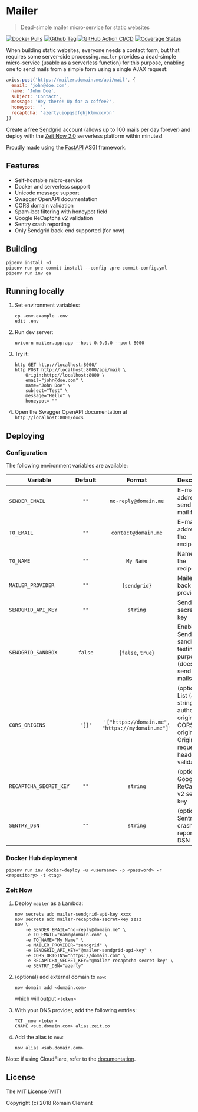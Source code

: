 # Mailer

> Dead-simple mailer micro-service for static websites

[![Docker Pulls](https://img.shields.io/docker/pulls/rmnclmnt/mailer.svg)](https://hub.docker.com/r/rmnclmnt/mailer)
[![Github Tag](https://img.shields.io/github/tag/rclement/mailer.svg)](https://github.com/rclement/mailer/releases/latest)
[![GitHub Action CI/CD](https://github.com/rclement/mailer/workflows/Mailer%20CI/CD/badge.svg)](https://github.com/rclement/mailer/actions?query=workflow%3A%22Mailer+CI%2FCD%22)
[![Coverage Status](https://coveralls.io/repos/github/rclement/mailer/badge.svg?branch=master)](https://coveralls.io/github/rclement/mailer)

When building static websites, everyone needs a contact form, but that requires some server-side processing.
`mailer` provides a dead-simple micro-service (usable as a serverless function) for this purpose,
enabling one to send mails from a simple form using a single AJAX request:

```js
axios.post('https://mailer.domain.me/api/mail', {
  email: 'john@doe.com',
  name: 'John Doe',
  subject: 'Contact',
  message: 'Hey there! Up for a coffee?',
  honeypot: '',
  recaptcha: 'azertyuiopqsdfghjklmwxcvbn'
})
```

Create a free [Sendgrid](https://sendgrid.com) account (allows up to 100 mails per day forever)
and deploy with the [Zeit Now 2.0](https://zeit.co) serverless platform within minutes!

Proudly made using the [FastAPI](https://fastapi.tiangolo.com) ASGI framework.


## Features

- Self-hostable micro-service
- Docker and serverless support
- Unicode message support
- Swagger OpenAPI documentation
- CORS domain validation
- Spam-bot filtering with honeypot field
- Google ReCaptcha v2 validation
- Sentry crash reporting
- Only Sendgrid back-end supported (for now)


## Building

```
pipenv install -d
pipenv run pre-commit install --config .pre-commit-config.yml
pipenv run inv qa
```


## Running locally

1. Set environment variables:
    ```
    cp .env.example .env
    edit .env
    ```

2. Run dev server:
    ```
    uvicorn mailer.app:app --host 0.0.0.0 --port 8000
    ```

3. Try it:
    ```
    http GET http://localhost:8000/
    http POST http://localhost:8000/api/mail \
        Origin:http://localhost:8000 \
        email="john@doe.com" \
        name="John Doe" \
        subject="Test" \
        message="Hello" \
        honeypot= ""
    ```

4. Open the Swagger OpenAPI documentation at `http://localhost:8000/docs`


## Deploying

### Configuration

The following environment variables are available:

| Variable | Default | Format | Description |
|----------|:-------:|:------:|-------------|
| `SENDER_EMAIL` | `""` | `no-reply@domain.me` | E-mail address to send e-mail from
| `TO_EMAIL` | `""` | `contact@domain.me` | E-mail address of the recipient
| `TO_NAME` | `""` | `My Name` | Name of the recipient
| `MAILER_PROVIDER` | `""` | {`sendgrid`} | Mailer back-end provider
| `SENDGRID_API_KEY` | `""` | `string` | Sendgrid secret API key
| `SENDGRID_SANDBOX` | `false` | {`false`, `true`} | Enable Sendgrid sandbox for testing purposes (does not send e-mails)
| `CORS_ORIGINS` | `'[]'` | `'["https://domain.me", "https://mydomain.me"]'` | (optional) List (JSON string) of authorized origins for CORS origins and Origin request header validation
| `RECAPTCHA_SECRET_KEY` | `""` | `string` | (optional) Google ReCaptcha v2 secret key
| `SENTRY_DSN` | `""` | `string` | (optional) Sentry crash reporting DSN

### Docker Hub deployment

```
pipenv run inv docker-deploy -u <username> -p <password> -r <repository> -t <tag>
```

### Zeit Now

1. Deploy `mailer` as a Lambda:

    ```
    now secrets add mailer-sendgrid-api-key xxxx
    now secrets add mailer-recaptcha-secret-key zzzz
    now \
        -e SENDER_EMAIL="no-reply@domain.me" \
        -e TO_EMAIL="name@domain.com" \
        -e TO_NAME="My Name" \
        -e MAILER_PROVIDER="sendgrid" \
        -e SENDGRID_API_KEY="@mailer-sendgrid-api-key" \
        -e CORS_ORIGINS="https://domain.com" \
        -e RECAPTCHA_SECRET_KEY="@mailer-recaptcha-secret-key" \
        -e SENTRY_DSN="azerty"
    ```

2. (optional) add external domain to `now`:

    ```
    now domain add <domain.com>
    ```

    which will output `<token>`

3. With your DNS provider, add the following entries:

    ```
    TXT _now <token>
    CNAME <sub.domain.com> alias.zeit.co
    ```

4. Add the alias to `now`:

    ```
    now alias <sub.domain.com>
    ```

Note: if using CloudFlare, refer to the [documentation](https://zeit.co/docs/v1/guides/how-to-use-cloudflare).


## License

The MIT License (MIT)

Copyright (c) 2018 Romain Clement